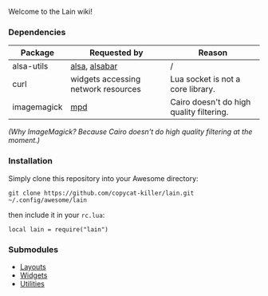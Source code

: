 Welcome to the Lain wiki!

### Dependencies

Package | Requested by | Reason
--- | --- | ---
alsa-utils | [alsa](https://github.com/copycat-killer/lain/wiki/alsa), [alsabar](https://github.com/copycat-killer/lain/wiki/alsabar) | / 
curl | widgets accessing network resources | Lua socket is not a core library.
imagemagick | [mpd](https://github.com/copycat-killer/lain/wiki/mpd) | Cairo doesn't do high quality filtering.

*(Why ImageMagick? Because Cairo doesn't do high quality filtering at the moment.)*

### Installation

Simply clone this repository into your Awesome directory:

    git clone https://github.com/copycat-killer/lain.git ~/.config/awesome/lain

then include it in your `rc.lua`:

    local lain = require("lain")

### Submodules

- [Layouts](https://github.com/copycat-killer/lain/wiki/Layouts)
- [Widgets](https://github.com/copycat-killer/lain/wiki/Widgets)
- [Utilities](https://github.com/copycat-killer/lain/wiki/Utilities)